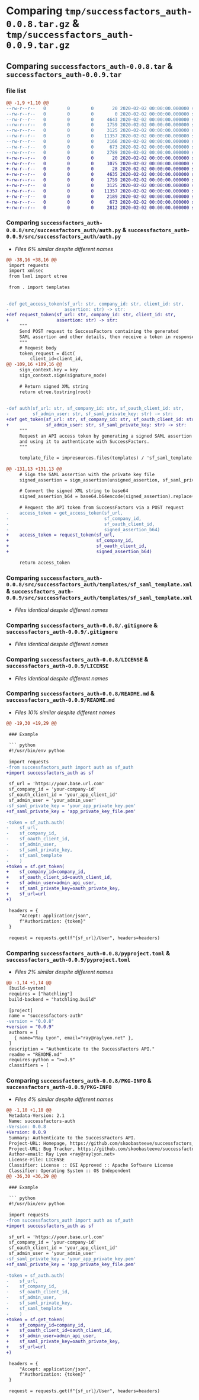 # Comparing `tmp/successfactors_auth-0.0.8.tar.gz` & `tmp/successfactors_auth-0.0.9.tar.gz`

## Comparing `successfactors_auth-0.0.8.tar` & `successfactors_auth-0.0.9.tar`

### file list

```diff
@@ -1,9 +1,10 @@
--rw-r--r--   0        0        0       20 2020-02-02 00:00:00.000000 successfactors_auth-0.0.8/requirements.txt
--rw-r--r--   0        0        0        0 2020-02-02 00:00:00.000000 successfactors_auth-0.0.8/src/successfactors_auth/__init__.py
--rw-r--r--   0        0        0     4643 2020-02-02 00:00:00.000000 successfactors_auth-0.0.8/src/successfactors_auth/auth.py
--rw-r--r--   0        0        0     1759 2020-02-02 00:00:00.000000 successfactors_auth-0.0.8/src/successfactors_auth/templates/sf_saml_template.xml
--rw-r--r--   0        0        0     3125 2020-02-02 00:00:00.000000 successfactors_auth-0.0.8/.gitignore
--rw-r--r--   0        0        0    11357 2020-02-02 00:00:00.000000 successfactors_auth-0.0.8/LICENSE
--rw-r--r--   0        0        0     2166 2020-02-02 00:00:00.000000 successfactors_auth-0.0.8/README.md
--rw-r--r--   0        0        0      673 2020-02-02 00:00:00.000000 successfactors_auth-0.0.8/pyproject.toml
--rw-r--r--   0        0        0     2789 2020-02-02 00:00:00.000000 successfactors_auth-0.0.8/PKG-INFO
+-rw-r--r--   0        0        0       20 2020-02-02 00:00:00.000000 successfactors_auth-0.0.9/requirements.txt
+-rw-r--r--   0        0        0     1075 2020-02-02 00:00:00.000000 successfactors_auth-0.0.9/.github/workflows/python-publish.yml
+-rw-r--r--   0        0        0       28 2020-02-02 00:00:00.000000 successfactors_auth-0.0.9/src/successfactors_auth/__init__.py
+-rw-r--r--   0        0        0     4635 2020-02-02 00:00:00.000000 successfactors_auth-0.0.9/src/successfactors_auth/auth.py
+-rw-r--r--   0        0        0     1759 2020-02-02 00:00:00.000000 successfactors_auth-0.0.9/src/successfactors_auth/templates/sf_saml_template.xml
+-rw-r--r--   0        0        0     3125 2020-02-02 00:00:00.000000 successfactors_auth-0.0.9/.gitignore
+-rw-r--r--   0        0        0    11357 2020-02-02 00:00:00.000000 successfactors_auth-0.0.9/LICENSE
+-rw-r--r--   0        0        0     2189 2020-02-02 00:00:00.000000 successfactors_auth-0.0.9/README.md
+-rw-r--r--   0        0        0      673 2020-02-02 00:00:00.000000 successfactors_auth-0.0.9/pyproject.toml
+-rw-r--r--   0        0        0     2812 2020-02-02 00:00:00.000000 successfactors_auth-0.0.9/PKG-INFO
```

### Comparing `successfactors_auth-0.0.8/src/successfactors_auth/auth.py` & `successfactors_auth-0.0.9/src/successfactors_auth/auth.py`

 * *Files 6% similar despite different names*

```diff
@@ -38,16 +38,16 @@
 import requests
 import xmlsec
 from lxml import etree
 
 from . import templates
 
 
-def get_access_token(sf_url: str, company_id: str, client_id: str,
-                     assertion: str) -> str:
+def request_token(sf_url: str, company_id: str, client_id: str,
+                  assertion: str) -> str:
     """
     Send POST request to SuccessFactors containing the generated
     SAML assertion and other details, then receive a token in response
     """
     # Request body
     token_request = dict(
         client_id=client_id,
@@ -109,16 +109,16 @@
     sign_context.key = key
     sign_context.sign(signature_node)
 
     # Return signed XML string
     return etree.tostring(root)
 
 
-def auth(sf_url: str, sf_company_id: str, sf_oauth_client_id: str,
-         sf_admin_user: str, sf_saml_private_key: str) -> str:
+def get_token(sf_url: str, sf_company_id: str, sf_oauth_client_id: str,
+              sf_admin_user: str, sf_saml_private_key: str) -> str:
     """
     Request an API access token by generating a signed SAML assertion
     and using it to authenticate with SuccessFactors.
     """
 
     template_file = impresources.files(templates) / 'sf_saml_template.xml'
 
@@ -131,13 +131,13 @@
     # Sign the SAML assertion with the private key file
     signed_assertion = sign_assertion(unsigned_assertion, sf_saml_private_key)
 
     # Convert the signed XML string to base64
     signed_assertion_b64 = base64.b64encode(signed_assertion).replace(b'\n', b'')
 
     # Request the API token from SuccessFactors via a POST request
-    access_token = get_access_token(sf_url,
-                                    sf_company_id,
-                                    sf_oauth_client_id,
-                                    signed_assertion_b64)
+    access_token = request_token(sf_url,
+                                 sf_company_id,
+                                 sf_oauth_client_id,
+                                 signed_assertion_b64)
 
     return access_token
```

### Comparing `successfactors_auth-0.0.8/src/successfactors_auth/templates/sf_saml_template.xml` & `successfactors_auth-0.0.9/src/successfactors_auth/templates/sf_saml_template.xml`

 * *Files identical despite different names*

### Comparing `successfactors_auth-0.0.8/.gitignore` & `successfactors_auth-0.0.9/.gitignore`

 * *Files identical despite different names*

### Comparing `successfactors_auth-0.0.8/LICENSE` & `successfactors_auth-0.0.9/LICENSE`

 * *Files identical despite different names*

### Comparing `successfactors_auth-0.0.8/README.md` & `successfactors_auth-0.0.9/README.md`

 * *Files 10% similar despite different names*

```diff
@@ -19,30 +19,29 @@
 
 ### Example
 
 ``` python
 #!/usr/bin/env python
 
 import requests
-from successfactors_auth import auth as sf_auth
+import successfactors_auth as sf
 
 sf_url = 'https://your.base.url.com'
 sf_company_id = 'your-company-id'
 sf_oauth_client_id = 'your_app_client_id'
 sf_admin_user = 'your_admin_user'
-sf_saml_private_key = 'your_app_private_key.pem'
+sf_saml_private_key = 'app_private_key_file.pem'
 
-token = sf_auth.auth(
-    sf_url,
-    sf_company_id,
-    sf_oauth_client_id,
-    sf_admin_user,
-    sf_saml_private_key,
-    sf_saml_template
-    )
+token = sf.get_token(
+    sf_company_id=company_id,
+    sf_oauth_client_id=oauth_client_id,
+    sf_admin_user=admin_api_user,
+    sf_saml_private_key=oauth_private_key,
+    sf_url=url
+)
 
 headers = {
     "Accept: application/json",
     f"Authorization: {token}"
 }
 
 request = requests.get(f"{sf_url}/User", headers=headers)
```

### Comparing `successfactors_auth-0.0.8/pyproject.toml` & `successfactors_auth-0.0.9/pyproject.toml`

 * *Files 2% similar despite different names*

```diff
@@ -1,14 +1,14 @@
 [build-system]
 requires = ["hatchling"]
 build-backend = "hatchling.build"
 
 [project]
 name = "successfactors-auth"
-version = "0.0.8"
+version = "0.0.9"
 authors = [
   { name="Ray Lyon", email="ray@raylyon.net" },
 ]
 description = "Authenticate to the SuccessFactors API."
 readme = "README.md"
 requires-python = ">=3.9"
 classifiers = [
```

### Comparing `successfactors_auth-0.0.8/PKG-INFO` & `successfactors_auth-0.0.9/PKG-INFO`

 * *Files 4% similar despite different names*

```diff
@@ -1,10 +1,10 @@
 Metadata-Version: 2.1
 Name: successfactors-auth
-Version: 0.0.8
+Version: 0.0.9
 Summary: Authenticate to the SuccessFactors API.
 Project-URL: Homepage, https://github.com/skoobasteeve/successfactors_auth
 Project-URL: Bug Tracker, https://github.com/skoobasteeve/successfactors_auth/issues
 Author-email: Ray Lyon <ray@raylyon.net>
 License-File: LICENSE
 Classifier: License :: OSI Approved :: Apache Software License
 Classifier: Operating System :: OS Independent
@@ -36,30 +36,29 @@
 
 ### Example
 
 ``` python
 #!/usr/bin/env python
 
 import requests
-from successfactors_auth import auth as sf_auth
+import successfactors_auth as sf
 
 sf_url = 'https://your.base.url.com'
 sf_company_id = 'your-company-id'
 sf_oauth_client_id = 'your_app_client_id'
 sf_admin_user = 'your_admin_user'
-sf_saml_private_key = 'your_app_private_key.pem'
+sf_saml_private_key = 'app_private_key_file.pem'
 
-token = sf_auth.auth(
-    sf_url,
-    sf_company_id,
-    sf_oauth_client_id,
-    sf_admin_user,
-    sf_saml_private_key,
-    sf_saml_template
-    )
+token = sf.get_token(
+    sf_company_id=company_id,
+    sf_oauth_client_id=oauth_client_id,
+    sf_admin_user=admin_api_user,
+    sf_saml_private_key=oauth_private_key,
+    sf_url=url
+)
 
 headers = {
     "Accept: application/json",
     f"Authorization: {token}"
 }
 
 request = requests.get(f"{sf_url}/User", headers=headers)
```

